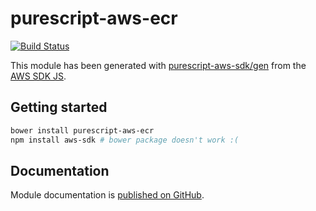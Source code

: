 # purescript-aws-ecr

[![Build Status](https://app.wercker.com/status/5909b9e96d1080804b17a28f72f87b6b/s/master)](https://app.wercker.com/project/byKey/5909b9e96d1080804b17a28f72f87b6b)

This module has been generated with [purescript-aws-sdk/gen](https://github.com/purescript-aws-sdk/gen) from the [AWS SDK JS](https://github.com/aws/aws-sdk-js).

## Getting started

```sh
bower install purescript-aws-ecr
npm install aws-sdk # bower package doesn't work :(
```

## Documentation

Module documentation is [published on GitHub](https://github.com/purescript-aws-sdk/purescript-aws-ecr/tree/master/docs).
